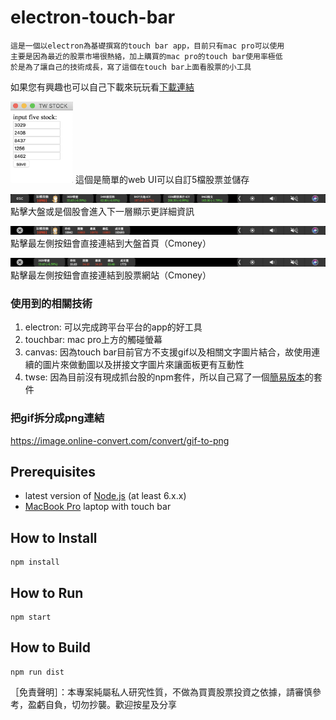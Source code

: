 # electron-touch-bar
```
這是一個以electron為基礎撰寫的touch bar app，目前只有mac pro可以使用
主要是因為最近的股票市場很熱絡，加上購買的mac pro的touch bar使用率極低
於是為了讓自己的技術成長，寫了這個在touch bar上面看股票的小工具
```
如果您有興趣也可以自己下載來玩玩看[下載連結](https://drive.google.com/open?id=1aMGcHm6IFYzHxjOM-nIusIsXwYrTDNtn)

<img src="./img/stock4.png" data-canonical-src="./img/stock4.png" width="100" height="130" />
這個是簡單的web UI可以自訂5檔股票並儲存

![image](/img/stock1.png)
點擊大盤或是個股會進入下一層顯示更詳細資訊

![image](/img/stock2.png)
點擊最左側按鈕會直接連結到大盤首頁（Cmoney）

![image](/img/stock3.png)
點擊最左側按鈕會直接連結到股票網站（Cmoney）

### 使用到的相關技術
1. electron: 可以完成跨平台平台的app的好工具
2. touchbar: mac pro上方的觸碰螢幕
3. canvas: 因為touch bar目前官方不支援gif以及相關文字圖片結合，故使用連續的圖片來做動圖以及拼接文字圖片來讓面板更有互動性
4. twse: 因為目前沒有現成抓台股的npm套件，所以自己寫了一個[簡易版本](https://www.npmjs.com/package/twse-stock-prices)的套件

### 把gif拆分成png連結

https://image.online-convert.com/convert/gif-to-png

## Prerequisites

* latest version of [Node.js](https://nodejs.org/) (at least 6.x.x)
* [MacBook Pro](http://www.apple.com/macbook-pro/) laptop with touch bar

## How to Install

    npm install
    
## How to Run

    npm start

## How to Build

    npm run dist


［免責聲明］：本專案純屬私人研究性質，不做為買賣股票投資之依據，請審慎參考，盈虧自負，切勿抄襲。歡迎按星及分享